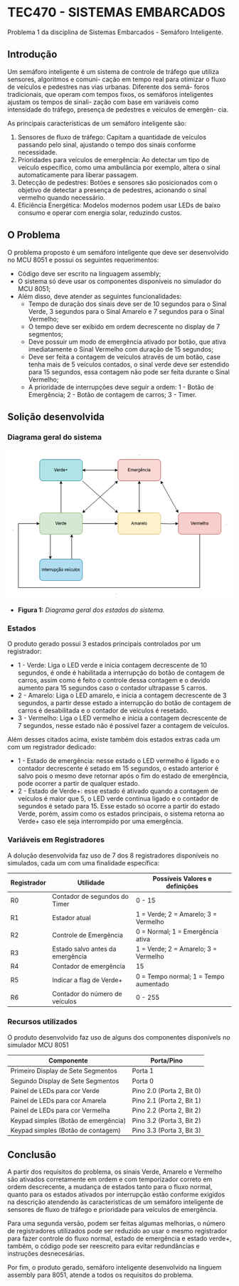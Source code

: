 # TEC470 - SISTEMAS EMBARCADOS
Problema 1 da disciplina de Sistemas Embarcados - Semáforo Inteligente.

## Introdução
Um semáforo inteligente é um sistema de controle de tráfego que utiliza sensores, algoritmos e comuni-
cação em tempo real para otimizar o fluxo de veículos e pedestres nas vias urbanas. Diferente dos semá-
foros tradicionais, que operam com tempos fixos, os semáforos inteligentes ajustam os tempos de sinali-
zação com base em variáveis como intensidade do tráfego, presença de pedestres e veículos de emergên-
cia.

As principais características de um semáforo inteligente são:

1. Sensores de fluxo de tráfego: Capitam a quantidade de veículos passando pelo sinal, ajustando o tempo dos sinais conforme necessidade.
2. Prioridades para veículos de emergência: Ao detectar um tipo de veículo específico, como uma ambulância por exemplo, altera o sinal automaticamente para liberar passagem.
3. Detecção de pedestres: Botões e sensores são posicionados com o objetivo de detectar a presença de pedestres, acionando o sinal vermelho quando necessário.
4. Eficiência Energética: Modelos modernos podem usar LEDs de baixo consumo e operar com energia solar, reduzindo custos.

## O Problema

O problema proposto é um semáforo inteligente que deve ser desenvolvido no MCU 8051 e possui os seguintes requerimentos:

- Código deve ser escrito na linguagem assembly;
- O sistema só deve usar os componentes disponíveis no simulador do MCU 8051;
- Além disso, deve atender as seguintes funcionalidades:
    - Tempo de duração dos sinais deve ser de 10 segundos para o Sinal Verde, 3 segundos para o Sinal Amarelo e 7 segundos para o Sinal Vermelho;
    - O tempo deve ser exibido em ordem decrescente no display de 7 segmentos;
    - Deve possuir um modo de emergência ativado por botão, que ativa imediatamente o Sinal Vermelho com duração de 15 segundos;
    - Deve ser feita a contagem de veículos através de um botão, case tenha mais de 5 veículos contados, o sinal verde deve ser estendido para 15 segundos, essa contagem não pode ser feita durante o Sinal Vermelho;
    - A prioridade de interrupções deve seguir a ordem: 1 - Botão de Emergência; 2 - Botão de contagem de carros; 3 - Timer.

## Solição desenvolvida

### Diagrama geral do sistema

![DiagramaEstados](IMG/estados.png)
- **Figura 1:** *Diagrama geral dos estados do sistema.*

### Estados

O produto gerado possui 3 estados principais controlados por um registrador:
- 1 - Verde: Liga o LED verde e inicia contagem decrescente de 10 segundos, é onde é habilitada a interrupção do botão de contagem de carros, assim como é feito o controle dessa contagem e o devido aumento para 15 segundos caso o contador ultrapasse 5 carros.
- 2 - Amarelo: Liga o LED amarelo, e inicia a contagem decrescente de 3 segundos, a partir desse estado a interrupção do botão de contagem de carros é desabilitada e o contador de veículos é resetado.
- 3 - Vermelho: Liga o LED vermelho e inicia a contagem decrescente de 7 segundos, nesse estado não é possível fazer a contagem de veículos.

Além desses citados acima, existe também dois estados extras cada um com um registrador dedicado:
- 1 - Estado de emergência: nesse estado o LED vermelho é ligado e o contador decrescente é setado em 15 segundos, o estado anterior é salvo pois o mesmo deve retornar após o fim do estado de emergência, pode ocorrer a partir de qualquer estado.
- 2 - Estado de Verde+: esse estado é ativado quando a contagem de veículos é maior que 5, o LED verde continua ligado e o contador de segundos é setado para 15. Esse estado só ocorre a partir do estado Verde, porém, assim como os estados principais, o sistema retorna ao Verde+ caso ele seja interrompido por uma emergência.

### Variáveis em Registradores

A dolução desenvolvida faz uso de 7 dos 8 registradores disponíveis no simulados, cada um com uma finalidade específica:

| Registrador   | Utilidade                        | Possíveis Valores e definições         |   
| ------------- | -------------------------------- | -------------------------------------- |
|   R0          | Contador de segundos do Timer    | 0 - 15                                 |
|   R1          | Estador atual                    | 1 = Verde; 2 = Amarelo; 3 = Vermelho   |
|   R2          | Controle de Emergência           | 0 = Normal; 1 = Emergência ativa       |
|   R3          | Estado salvo antes da emergência | 1 = Verde; 2 = Amarelo; 3 = Vermelho   |
|   R4          | Contador de emergência           | 15                                     |
|   R5          | Indicar a flag de Verde+         | 0 = Tempo normal; 1 = Tempo aumentado  |
|   R6          | Contador do número de veículos   | 0 - 255                                |


### Recursos utilizados

O produto desenvolvido faz uso de alguns dos componentes disponívels no simulador MCU 8051

| Componente                           | Porta/Pino                | 
| ------------------------------------ | ------------------------- |
| Primeiro Display de Sete Segmentos   | Porta 1                   |
| Segundo Display de Sete Segmentos    | Porta 0                   |
| Painel de LEDs para cor Verde        | Pino 2.0 (Porta 2, Bit 0) |
| Painel de LEDs para cor Amarela      | Pino 2.1 (Porta 2, Bit 1) |
| Painel de LEDs para cor Vermelha     | Pino 2.2 (Porta 2, Bit 2) |
| Keypad simples (Botão de emergência) | Pino 3.2 (Porta 3, Bit 2) |
| Keypad simples (Botão de contagem)   | Pino 3.3 (Porta 3, Bit 3) |

## Conclusão

A partir dos requisitos do problema, os sinais Verde, Amarelo e Vermelho são ativados corretamente em ordem e com temporizador correto em ordem descrecente, a mudança de estados tanto para o fluxo normal, quanto para os estados ativados por interrupção estão conforme exigidos na descrição atendendo às características de um semáforo inteligente de sensores de fluxo de tráfego e prioridade para veículos de emergência.

Para uma segunda versão, podem ser feitas algumas melhorias, o número de registradores utilizados pode ser reduzido ao usar o mesmo registrador para fazer controle do fluxo normal, estado de emergência e estado verde+, também, o código pode ser reescreito para evitar redundâncias e instruções desnecesárias.

Por fim, o produto gerado, semáforo inteligente desenvolvido na linguem assembly para 8051, atende a todos os requisitos do problema.